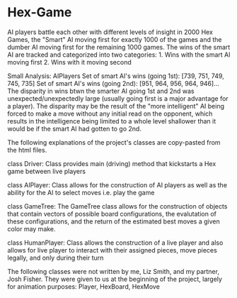 # Hex-Game
AI players battle each other with different levels of insight in 2000 Hex Games, the "Smart" AI moving first for exactly 1000 of the games and the dumber AI moving first for the remaining 1000 games. The wins of the smart AI are tracked and categorized into two categories: 1. Wins with the smart AI moving first 2. Wins with it moving second

Small Analysis: AIPlayers Set of smart AI's wins (going 1st): [739, 751, 749, 745, 735] Set of smart AI's wins (going 2nd): [951, 964, 956, 964, 946]... 
The disparity in wins btwn the smarter AI going 1st and 2nd was unexpected/unexpectedly large (usually going first is a major advantage for a player). The disparity may be the result of the "more intelligent" AI being forced to make a move without any initial read on the opponent, which results in the intelligence being limited to a whole level shallower than it would be if the smart AI had gotten to go 2nd.

The following explanations of the project's classes are copy-pasted from the html files. 

class Driver:
Class provides main (driving) method that kickstarts a Hex game between live players

class AIPlayer:
Class allows for the construction of AI players as well as the ability for the AI to select moves i.e. play the game

class GameTree:
The GameTree class allows for the construction of objects that contain vectors of possible board configurations, the evalutation of these configurations, and the return of the estimated best moves a given color may make.

class HumanPlayer:
Class allows the construction of a live player and also allows for live player to interact with their assigned pieces, move pieces legally, and only during their turn

The following classes were not written by me, Liz Smith, and my partner, Josh Fisher. They were given to us at the beginning of the project, largely for animation purposes:
Player, HexBoard, HexMove
